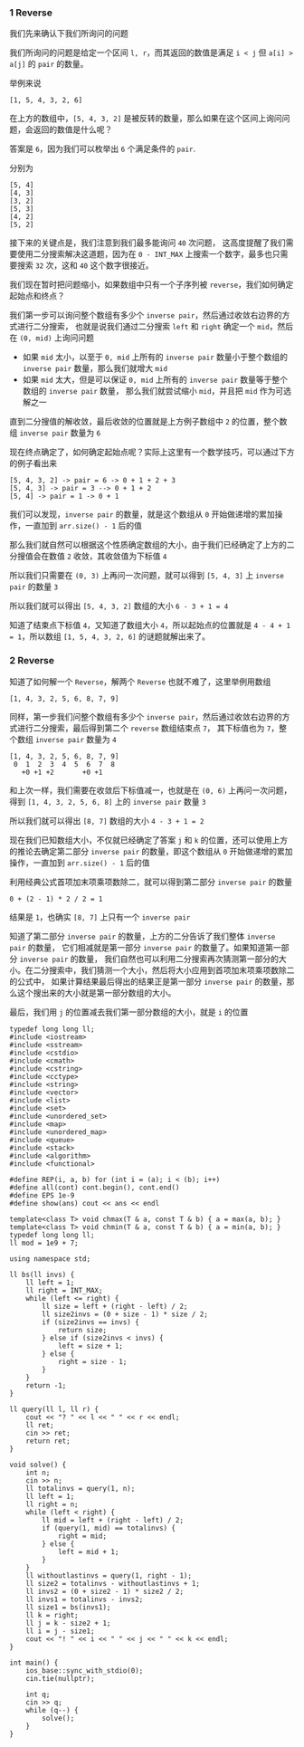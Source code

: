 ### 1 Reverse

我们先来确认下我们所询问的问题

我们所询问的问题是给定一个区间 `l, r`，而其返回的数值是满足 `i < j` 但 `a[i] > a[j]` 的 `pair` 的数量。

举例来说

`[1, 5, 4, 3, 2, 6]`

在上方的数组中，`[5, 4, 3, 2]` 是被反转的数量，那么如果在这个区间上询问问题，会返回的数值是什么呢？

答案是 `6`，因为我们可以枚举出 `6` 个满足条件的 `pair`.

分别为
```
[5, 4]
[4, 3]
[3, 2]
[5, 3]
[4, 2]
[5, 2]
```

接下来的关键点是，我们注意到我们最多能询问 `40` 次问题，
这高度提醒了我们需要使用二分搜索解决这道题，因为在 `0 - INT_MAX` 上搜索一个数字，最多也只需要搜索 `32` 次，这和 `40` 这个数字很接近。

我们现在暂时把问题缩小，如果数组中只有一个子序列被 `reverse`，我们如何确定起始点和终点？

我们第一步可以询问整个数组有多少个 `inverse pair`，然后通过收敛右边界的方式进行二分搜索，
也就是说我们通过二分搜索 `left` 和 `right` 确定一个 `mid`，然后在 `(0, mid)` 上询问问题
- 如果 `mid` 太小，以至于 `0, mid` 上所有的 `inverse pair` 数量小于整个数组的 `inverse pair` 数量，那么我们就增大 `mid`
- 如果 `mid` 太大，但是可以保证 `0, mid` 上所有的 `inverse pair` 数量等于整个数组的 `inverse pair` 数量，
  那么我们就尝试缩小 `mid`，并且把 `mid` 作为可选解之一
  
直到二分搜值的解收敛，最后收敛的位置就是上方例子数组中 `2` 的位置，整个数组 `inverse pair` 数量为 `6`

现在终点确定了，如何确定起始点呢？实际上这里有一个数学技巧，可以通过下方的例子看出来
```
[5, 4, 3, 2] -> pair = 6 -> 0 + 1 + 2 + 3
[5, 4, 3] -> pair = 3 --> 0 + 1 + 2
[5, 4] -> pair = 1 -> 0 + 1
```

我们可以发现，`inverse pair` 的数量，就是这个数组从 `0` 开始做递增的累加操作，一直加到 `arr.size() - 1` 后的值

那么我们就自然可以根据这个性质确定数组的大小，由于我们已经确定了上方的二分搜值会在数值 `2` 收敛，其收敛值为下标值 `4`

所以我们只需要在 `(0, 3)` 上再问一次问题，就可以得到 `[5, 4, 3]` 上 `inverse pair` 的数量 `3`

所以我们就可以得出 `[5, 4, 3, 2]` 数组的大小 `6 - 3 + 1 = 4`

知道了结束点下标值 `4`，又知道了数组大小 `4`，所以起始点的位置就是 `4 - 4 + 1 = 1`，所以数组 `[1, 5, 4, 3, 2, 6]` 的谜题就解出来了。


### 2 Reverse
知道了如何解一个 `Reverse`，解两个 `Reverse` 也就不难了，这里举例用数组

`[1, 4, 3, 2, 5, 6, 8, 7, 9]`

同样，第一步我们问整个数组有多少个 `inverse pair`，然后通过收敛右边界的方式进行二分搜索，最后得到第二个 `reverse` 数组结束点 `7`，
其下标值也为 `7`，整个数组 `inverse pair` 数量为 `4`

```
[1, 4, 3, 2, 5, 6, 8, 7, 9]
 0  1  2  3  4  5  6  7  8
   +0 +1 +2       +0 +1
```

和上次一样，我们需要在收敛后下标值减一，也就是在 `(0, 6)` 上再问一次问题，得到 `[1, 4, 3, 2, 5, 6, 8]` 上的 `inverse pair` 数量 `3`

所以我们就可以得出 `[8, 7]` 数组的大小 `4 - 3 + 1 = 2`

现在我们已知数组大小，不仅就已经确定了答案 `j` 和 `k` 的位置，还可以使用上方的推论去确定第二部分 `inverse pair` 的数量，即这个数组从 `0` 开始做递增的累加操作，一直加到 `arr.size() - 1` 后的值

利用经典公式首项加末项乘项数除二，就可以得到第二部分 `inverse pair` 的数量

```
0 + (2 - 1) * 2 / 2 = 1
```

结果是 `1`，也确实 `[8, 7]` 上只有一个 `inverse pair`

知道了第二部分 `inverse pair` 的数量，上方的二分告诉了我们整体 `inverse pair` 的数量，
它们相减就是第一部分 `inverse pair` 的数量了。如果知道第一部分 `inverse pair` 的数量，
我们自然也可以利用二分搜索再次猜测第一部分的大小。在二分搜索中，我们猜测一个大小，然后将大小应用到首项加末项乘项数除二的公式中，
如果计算结果最后得出的结果正是第一部分 `inverse pair` 的数量，那么这个搜出来的大小就是第一部分数组的大小。

最后，我们用 `j` 的位置减去我们第一部分数组的大小，就是 `i` 的位置

```
typedef long long ll;
#include <iostream> 
#include <sstream> 
#include <cstdio> 
#include <cmath> 
#include <cstring> 
#include <cctype> 
#include <string> 
#include <vector> 
#include <list> 
#include <set> 
#include <unordered_set>
#include <map> 
#include <unordered_map>
#include <queue> 
#include <stack> 
#include <algorithm> 
#include <functional> 
    
#define REP(i, a, b) for (int i = (a); i < (b); i++)
#define all(cont) cont.begin(), cont.end()
#define EPS 1e-9
#define show(ans) cout << ans << endl
    
template<class T> void chmax(T & a, const T & b) { a = max(a, b); } 
template<class T> void chmin(T & a, const T & b) { a = min(a, b); } 
typedef long long ll;
ll mod = 1e9 + 7;
    
using namespace std;

ll bs(ll invs) {
    ll left = 1;
    ll right = INT_MAX;
    while (left <= right) {
        ll size = left + (right - left) / 2;
        ll size2invs = (0 + size - 1) * size / 2;
        if (size2invs == invs) {
            return size;
        } else if (size2invs < invs) {
            left = size + 1;
        } else {
            right = size - 1;
        }
    }
    return -1;
}

ll query(ll l, ll r) {
    cout << "? " << l << " " << r << endl;
    ll ret;
    cin >> ret;
    return ret;
}

void solve() {
    int n;
    cin >> n;
    ll totalinvs = query(1, n); 
    ll left = 1;
    ll right = n;
    while (left < right) {
        ll mid = left + (right - left) / 2;
        if (query(1, mid) == totalinvs) {
            right = mid;
        } else {
            left = mid + 1;
        }
    }
    ll withoutlastinvs = query(1, right - 1);
    ll size2 = totalinvs - withoutlastinvs + 1;
    ll invs2 = (0 + size2 - 1) * size2 / 2;
    ll invs1 = totalinvs - invs2;
    ll size1 = bs(invs1);
    ll k = right;
    ll j = k - size2 + 1;
    ll i = j - size1;
    cout << "! " << i << " " << j << " " << k << endl;
}
    
int main() {
    ios_base::sync_with_stdio(0);
    cin.tie(nullptr);
    
    int q;
    cin >> q;
    while (q--) {
        solve();
    }
}
```

